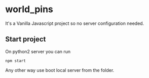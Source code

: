# world_pins

It's a Vanilla Javascript project so no server configuration needed.

## Start project

On python2 server you can run 

```
npm start
```

Any other way use boot local server from the folder.